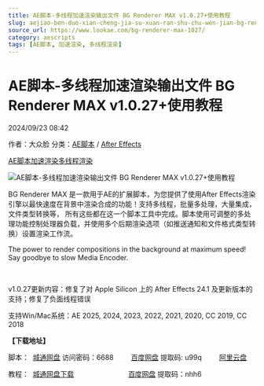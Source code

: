 ```yaml
---
title: AE脚本-多线程加速渲染输出文件 BG Renderer MAX v1.0.27+使用教程
slug: aejiao-ben-duo-xian-cheng-jia-su-xuan-ran-shu-chu-wen-jian-bg-renderer-max-v1-0-27-shi-yong-jiao-cheng
source_url: https://www.lookae.com/bg-renderer-max-1027/
category: aescripts
tags: [AE脚本, 加速渲染, 多线程渲染]
---
```

# AE脚本-多线程加速渲染输出文件 BG Renderer MAX v1.0.27+使用教程

2024/09/23 08:42

作者：大众脸
分类：[AE脚本](https://www.lookae.com/after-effects/aescripts/) / [After Effects](https://www.lookae.com/after-effects/)

[AE脚本](https://www.lookae.com/tag/ae%e8%84%9a%e6%9c%ac/)[加速渲染](https://www.lookae.com/tag/%e5%8a%a0%e9%80%9f%e6%b8%b2%e6%9f%93/)[多线程渲染](https://www.lookae.com/tag/%e5%a4%9a%e7%ba%bf%e7%a8%8b%e6%b8%b2%e6%9f%93/)

![AE脚本-多线程加速渲染输出文件 BG Renderer MAX v1.0.27+使用教程](https://www.lookae.com/wp-content/uploads/2019/06/BG-Renderer-MAX.jpg "AE脚本-多线程加速渲染输出文件 BG Renderer MAX v1.0.27+使用教程-LookAE.com")

BG Renderer MAX 是一款用于AE的扩展脚本，为您提供了使用After Effects渲染引擎以最快速度在背景中渲染合成的功能！支持多线程，批量多处理，大量集成，文件类型转换等， 所有这些都在这一个脚本工具中完成。脚本使用可调整的多处理功能控制处理器负载，并使用多个后期渲染选项（如推送通知和文件格式类型转换）设置渲染工作流。

The power to render compositions in the background at maximum speed! Say goodbye to slow Media Encoder.

[﻿﻿﻿](https://cloud.video.taobao.com//play/u/705956171/p/1/e/6/t/1/281324034261.mp4)

v1.0.27更新内容：修复了对 Apple Silicon 上的 After Effects 24.1 及更新版本的支持；修复了负面线程错误

支持Win/Mac系统：AE 2025, 2024, 2023, 2022, 2021, 2020, CC 2019, CC 2018

**【下载地址】**

脚本：  [城通网盘](https://url70.ctfile.com/f/2827370-1364611345-976759?p=4431) 访问密码：6688         [百度网盘](https://pan.baidu.com/s/1b24zv-aGdxrxNb_OCGhYWw?pwd=u99q) 提取码: u99q         [阿里云盘](https://www.alipan.com/s/rZrRGz3LM9V)

教程：  [城通网盘下载](https://lookae.ctfile.com/fs/680462-382928723)                            [百度网盘](https://pan.baidu.com/s/10YiohKtR7foX9pUVqR90RA) 提取码：nhh6
